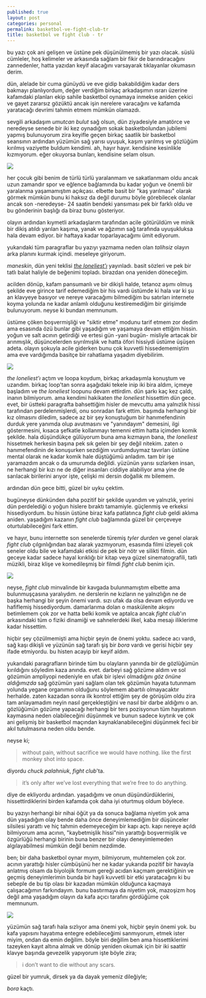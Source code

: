 ```yaml
---
published: true
layout: post
categories: personal
permalink: basketbol-ve-fight-club-tr
title: basketbol ve fight club - tr
---
```

bu yazı çok ani gelişen ve üstüne pek düşünülmemiş bir yazı olacak. süslü cümleler, hoş kelimeler ve arkasında sağlam bir fikir de barındıracağını zannedenler, hatta yazıdan keyif alacağını varsayarak tıklayanlar okumasın derim.

dün, alelade bir cuma günüydü ve eve gidip bakabildiğim kadar ders bakmayı planlıyordum, değer verdiğim birkaç arkadaşımın ısrarı üzerine kafamdaki planları ekip sahile basketbol oynamaya inmekse aniden çekici ve gayet zararsız gözüktü ancak işin nerelere varacağını ve kafamda yaratacağı devrimi tahmin etmem mümkün olamazdı.

sevgili arkadaşım _umutcan bulut_ sağ olsun, dün ziyadesiyle amatörce ve neredeyse senede bir iki kez oynadığım sokak basketbolundan jubilemi yapmış bulunuyorum zira keyifle geçen birkaç saatlik bir basketbol seansının ardından yüzümün sağ yarısı uyuşuk, kaşım yarılmış ve gözlüğüm kırılmış vaziyette buldum kendimi. ah, hayır hayır. kendisine kesinlikle kızmıyorum. eğer okuyorsa bunları, kendisine selam olsun.

![]({{site.baseurl}}/images/basketball1.jpg)

her çocuk gibi benim de türlü türlü yaralanmam ve sakatlanmam oldu ancak uzun zamandır spor ve eğlence bağlamında bu kadar yoğun ve önemli bir yaralanma yaşamamıştım açıkçası. elbette basit bir "kaş yarılması" olarak görmek mümkün bunu ki haksız da değil durumu böyle görebilecek olanlar ancak son -neredeyse- 24 saatin bendeki yansıması pek bir farklı oldu ve bu gönderinin başlığı da biraz bunu gösteriyor.

olayın ardından kıymetli arkadaşlarım tarafından acile götürüldüm ve minik bir dikiş atıldı yarılan kaşıma, yanak ve ağzımın sağ tarafında uyuşukluksa hala devam ediyor. bir haftaya kadar toparlayacağımı ümit ediyorum.

yukarıdaki tüm paragraflar bu yazıyı yazmama neden olan _talihsiz_ olayın arka planını kurmak içindi.
meseleye giriyorum.

_maneskin_, dün yeni teklisi _[the loneliest'ı](https://www.youtube.com/watch?v=fC1uROpxNrQ)_ yayınladı. basit sözleri ve pek bir tatlı balat haliyle de beğenimi topladı. birazdan ona yeniden döneceğim.

acilden dönüp, kafam pansumanlı ve bir dikişli halde, tetanoz aşımı olmuş şekilde eve girince tarif edemediğim bir his vardı üstümde ki hala var ki şu an klavyeye basıyor ve nereye varacağımı bilmediğim bu satırları internete koyma yolunda ne kadar anlamlı olduğunu kestiremediğim bir girişimde bulunuyorum. neyse ki bundan memnunum.

üstüme çöken boşvermişliği ve "siktir etme" modunu tarif etmem zor dedim ama esasında özü bunlar gibi yaşadığım ve yaşamaya devam ettiğim hissin. yoğun ve salt acının getirdiği ve ertesi gün -yani bugün- misliyle artacak bir arınmışlık, düşüncelerden sıyrılmışlık ve hatta öfori hissiydi üstüme üşüşen adeta. olayın şokuyla acile giderken bunu çok kuvvetli hissedememiştim ama eve vardığımda basitçe bir rahatlama yaşadım diyebilirim. 

![]({{site.baseurl}}/images/basketball4.jpg)

_the loneliest'ı_ açtım ve loopa koydum, birkaç arkadaşımla konuştum ve uzandım. birkaç loop'tan sonra aşağıdaki tekele inip iki bira aldım, içmeye başladım ve _the loneliest_ loopunu devam ettirdim. dün şarkı kaç kez çaldı, inanın bilmiyorum. ama kendimi hakikaten _the loneliest_ hissettim dün gece. evet, bir üstteki paragrafta bahsettiğim hisler de mevcuttu ama yalnızlık hissi tarafından perdelenmişlerdi, onu sonradan fark ettim. başımda herhangi bir kız olmasını diledim, sadece az bir şey konuştuğum bir hanımefendinin durduk yere yanımda olup avutmasını ve "yanındayım" demesini, ilgi göstermesini, kısaca şefkatle kollanmayı temenni ettim hatta içimden komik şekilde. hala düşündükçe gülüyorum buna ama kızmayın bana, _the loneliest_ hissetmek herkesin başına pek sık gelen bir şey değil nitekim. zaten o hanımefendinin de konuşurken sezdiğim vurdumduymaz tavırları üstüne mental olarak ne kadar komik hale düştüğümü anladım. tam bir işe yaramazdım ancak o da umurumda değildi. yüzünün yarısı sızlarken insan, ne herhangi bir kızı ne de diğer insanları ciddiye alabiliyor ama yine de sarılacak birilerini arıyor işte, çelişki mi dersin doğallık mı bilemem.

ardından dün gece bitti, güzel bir uyku çektim.

bugüneyse dünkünden daha pozitif bir şekilde uyandım ve yalnızlık, yerini dün perdelediği o yoğun hislere bıraktı tamamiyle. güçlenmiş ve erkeksi hissediyordum. bu hissin üstüne biraz kafa patlatınca _fight club_ geldi aklıma aniden. yaşadığım kazanın _fight club_ bağlamında güzel bir çerçeveye oturtulabileceğini fark ettim. 

ve hayır, bunu internette son senelerde türemiş _tyler durden_ ve genel olarak _fight club_ çılgınlığından baz alarak yazmıyorum, esasında filmi izleyeli çok seneler oldu bile ve kafamdaki etkisi de pek bir nötr ve silikti filmin. dün geceye kadar sadece hayal kırıklığı bir kitap veya güzel sinematografili, tatlı müzikli, biraz klişe ve komedileşmiş bir filmdi _fight club_ benim için.

![]({{site.baseurl}}/images/basketball2.jpg)

neyse, _fight club_ minvalinde bir kavgada bulunmamıştım elbette ama bulunmuşçasına yaralıydım. ne derslerin ne kızların ne yalnızlığın ne de başka herhangi bir şeyin önemi vardı. sızı ufak da olsa devam ediyordu ve hafiflemiş hissediyordum. damarlarıma dolan o maskülenite akışını betimlemem çok zor ve hatta belki komik ve aptalca ancak _fight club_'ın arkasındaki tüm o fiziki dinamiği ve sahnelerdeki ilkel, kaba mesajı iliklerime kadar hissettim.

hiçbir şey çözülmemişti ama hiçbir şeyin de önemi yoktu. sadece acı vardı, sağ kaşı dikişli ve yüzünün sağ tarafı şiş bir _bora_ vardı ve gerisi hiçbir şey ifade etmiyordu. bu histen acayip bir keyif aldım. 

yukarıdaki paragrafların birinde tüm bu olayların yanında bir de gözlüğümün kırıldığını söyledim kaza anında. evet. darbeyi sağ gözüme aldım ve sol gözümün ampliyopi nedeniyle en ufak bir işlevi olmadığını _göz önüne aldığımızda_ sağ gözümün yani sağlam olan tek gözümün hayata tutunmam yolunda yegane organımın olduğunu söylemem abartılı olmayacaktır herhalde. zaten kazadan sonra ilk kontrol ettiğim şey de görüşüm oldu zira tam anlayamadım neyin nasıl gerçekleştiğini ve nasıl bir darbe aldığımı o an. gözlüğümün gözüme yapacağı herhangi bir ters pozisyonun tüm hayatımın kaymasına neden olabileceğini düşünmek ve bunun sadece kıytırık ve çok ani gelişmiş bir basketbol maçından kaynaklanabileceğini düşünmek feci bir akıl tutulmasına neden oldu bende.

neyse ki;

> without pain, without sacrifice we would have nothing. like the first monkey shot into space.

diyordu _chuck palahniuk_, _fight club_'ta.

> it’s only after we’ve lost everything that we’re free to do anything. 

diye de ekliyordu ardından. yaşadığımı ve onun düşündürdüklerini, hissettirdiklerini birden kafamda çok daha iyi oturtmuş oldum böylece.

bu yazıyı herhangi bir nihai öğüt ya da sonuca bağlama niyetim yok ama dün yaşadığım olay bende daha önce deneyimlemediğim bir düşünceler silsilesi yarattı ve hiç tahmin edemeyeceğim bir kapı açtı. kapı nereye açıldı bilmiyorum ama acının, "kaybetmişlik hissi"nin yarattığı boşvermişlik ve özgürlüğü herhangi birinin buna benzer bir olayı deneyimlemeden algılayabilmesi mümkün değil benim nezdimde.

ben; bir daha basketbol oynar mıyım, bilmiyorum, muhtemelen çok zor. acının yarattığı hisler cümbüşünü her ne kadar yukarıda pozitif bir havayla anlatmış olsam da biyolojik formum gereği acıdan kaçmam gerektiğinin ve geçmiş deneyimlerimin bunda bir hayli kuvvetli bir etki yaratacağını ki bu sebeple de bu tip olası bir kazadan mümkün olduğunca kaçmaya çalışacağımın farkındayım. bunu bastırmaya da niyetim yok, mazoşizm hoş değil ama yaşadığım olayın da kafa açıcı tarafını gördüğüme çok memnunum.

![]({{site.baseurl}}/images/basketball3.jpg)

yüzümün sağ tarafı hala sızlıyor ama önemi yok, hiçbir şeyin önemi yok. bu kafa yapısını hayatıma entegre edebileceğimi sanmıyorum, etmek ister miyim, ondan da emin değilim. böyle biri değilim ben ama hissettiklerimi tazeyken kayıt altına almak ve dönüp yeniden okumak için bir iki saattir klavye başında gevezelik yapıyorum işte böyle zira;

> i don’t want to die without any scars.

güzel bir yumruk, dirsek ya da dayak yemeniz dileğiyle;

_bora_ kaçtı.
